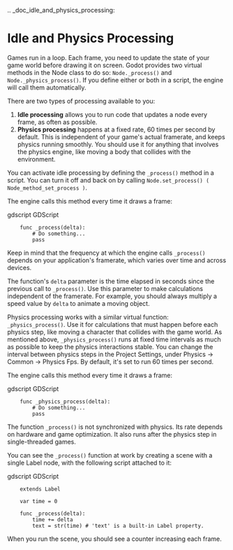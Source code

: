 .. _doc_idle_and_physics_processing:

Idle and Physics Processing
===========================

Games run in a loop. Each frame, you need to update the state of your game world
before drawing it on screen. Godot provides two virtual methods in the Node
class to do so: `Node._process()` and
`Node._physics_process()`. If you
define either or both in a script, the engine will call them automatically.

There are two types of processing available to you:

1. **Idle processing** allows you to run code that updates a node every frame,
   as often as possible.
2. **Physics processing** happens at a fixed rate, 60 times per second by
   default. This is independent of your game's actual framerate, and keeps physics
   running smoothly. You should use it for anything that involves the physics
   engine, like moving a body that collides with the environment.

You can activate idle processing by defining the `_process()` method in a
script. You can turn it off and back on by calling `Node.set_process()
( Node_method_set_process )`.

The engine calls this method every time it draws a frame:

gdscript GDScript

```
    func _process(delta):
        # Do something...
        pass
```

Keep in mind that the frequency at which the engine calls `_process()` depends
on your application's framerate, which varies over time and across devices.

The function's `delta` parameter is the time elapsed in seconds since the
previous call to `_process()`. Use this parameter to make calculations
independent of the framerate. For example, you should always multiply a speed
value by `delta` to animate a moving object.

Physics processing works with a similar virtual function:
`_physics_process()`. Use it for calculations that must happen before each
physics step, like moving a character that collides with the game world. As
mentioned above, `_physics_process()` runs at fixed time intervals as much as
possible to keep the physics interactions stable. You can change the interval
between physics steps in the Project Settings, under Physics -> Common ->
Physics Fps. By default, it's set to run 60 times per second.

The engine calls this method every time it draws a frame:

gdscript GDScript

```
    func _physics_process(delta):
        # Do something...
        pass
```

The function `_process()` is not synchronized with physics. Its rate depends on
hardware and game optimization. It also runs after the physics step in
single-threaded games.

You can see the `_process()` function at work by creating a scene with a
single Label node, with the following script attached to it:

gdscript GDScript

```
    extends Label

    var time = 0

    func _process(delta):
        time += delta
        text = str(time) # 'text' is a built-in Label property.
```

When you run the scene, you should see a counter increasing each frame.

